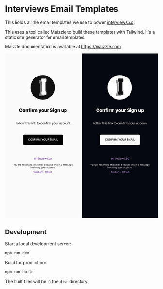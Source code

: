 # Interviews Email Templates

This holds all the email templates we use to power [interviews.so](https://interviews.so).

This uses a tool called Maizzle to build these templates with Tailwind. It's a static site generator for email templates.

Maizzle documentation is available at https://maizzle.com

<center>
  <img src="./resources/images/light.png" alt="Light Confirm Sign Up" width="250" />
  <img src="./resources/images/dark.png" alt="Dark Confirm Sign Up" width="250"/>
</center>

## Development

Start a local development server:

```sh
npm run dev
```

Build for production:

```sh
npm run build
```

The built files will be in the `dist` directory.
